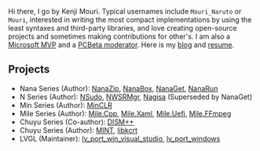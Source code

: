 ﻿Hi there, I go by Kenji Mouri. Typical usernames include `Mouri_Naruto` or
`Mouri`, interested in writing the most compact implementations by using
the least syntaxes and third-party libraries, and love creating open-source
projects and sometimes making contributions for other's. I am also a 
[Microsoft MVP] and a [PCBeta moderator]. Here is my [blog] and [resume].

[blog]: https://mouri.moe/
[resume]: https://mouri.moe/assets/resume/resume_english.pdf
[Microsoft MVP]: https://mvp.microsoft.com/en-us/PublicProfile/5004706?fullName=Kenji%20Mouri
[PCBeta moderator]: https://i.pcbeta.com/home.php?mod=space&uid=3887572&do=profile

## Projects

- Nana Series (Author): [NanaZip], [NanaBox], [NanaGet], [NanaRun]
- N Series (Author): [NSudo], [NWSRMgr], [Nagisa] (Superseded by NanaGet)
- Min Series (Author): [MinCLR]
- Mile Series (Author): [Mile.Cpp], [Mile.Xaml], [Mile.Uefi], [Mile.FFmpeg]
- Chuyu Series (Co-author): [DISM++]
- Chuyu Series (Author): [MINT], [libkcrt]
- LVGL (Maintainer): [lv_port_win_visual_studio], [lv_port_windows]

[NanaZip]: https://github.com/M2Team/NanaZip
[NanaBox]: https://github.com/M2Team/NanaBox
[NanaGet]: https://github.com/M2Team/NanaGet
[NanaRun]: https://github.com/M2Team/NanaRun

[NSudo]: https://github.com/M2Team/NSudo
[NWSRMgr]: https://github.com/M2Team/NWSRMgr
[Nagisa]: https://github.com/M2TeamArchived/Nagisa

[MinCLR]: https://github.com/M2Team/MinCLR

[Mile.Cpp]: https://github.com/ProjectMile/Mile.Cpp
[Mile.Xaml]: https://github.com/ProjectMile/Mile.Xaml
[Mile.Uefi]: https://github.com/ProjectMile/Mile.Uefi
[Mile.FFmpeg]: https://github.com/ProjectMile/Mile.FFmpeg

[DISM++]: https://github.com/Chuyu-Team/Dism-Multi-language/releases/latest

[MINT]: https://github.com/Chuyu-Team/MINT
[libkcrt]: https://github.com/Chuyu-Team/libkcrt

[lv_port_win_visual_studio]: https://github.com/lvgl/lv_port_win_visual_studio
[lv_port_windows]: https://github.com/lvgl/lv_port_windows
